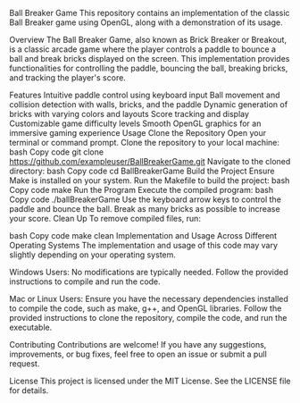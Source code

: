 Ball Breaker Game
This repository contains an implementation of the classic Ball Breaker game using OpenGL, along with a demonstration of its usage.

Overview
The Ball Breaker Game, also known as Brick Breaker or Breakout, is a classic arcade game where the player controls a paddle to bounce a ball and break bricks displayed on the screen. This implementation provides functionalities for controlling the paddle, bouncing the ball, breaking bricks, and tracking the player's score.

Features
Intuitive paddle control using keyboard input
Ball movement and collision detection with walls, bricks, and the paddle
Dynamic generation of bricks with varying colors and layouts
Score tracking and display
Customizable game difficulty levels
Smooth OpenGL graphics for an immersive gaming experience
Usage
Clone the Repository
Open your terminal or command prompt.
Clone the repository to your local machine:
bash
Copy code
git clone https://github.com/exampleuser/BallBreakerGame.git
Navigate to the cloned directory:
bash
Copy code
cd BallBreakerGame
Build the Project
Ensure Make is installed on your system.
Run the Makefile to build the project:
bash
Copy code
make
Run the Program
Execute the compiled program:
bash
Copy code
./ballBreakerGame
Use the keyboard arrow keys to control the paddle and bounce the ball.
Break as many bricks as possible to increase your score.
Clean Up
To remove compiled files, run:

bash
Copy code
make clean
Implementation and Usage Across Different Operating Systems
The implementation and usage of this code may vary slightly depending on your operating system.

Windows Users: No modifications are typically needed. Follow the provided instructions to compile and run the code.

Mac or Linux Users: Ensure you have the necessary dependencies installed to compile the code, such as make, g++, and OpenGL libraries. Follow the provided instructions to clone the repository, compile the code, and run the executable.

Contributing
Contributions are welcome! If you have any suggestions, improvements, or bug fixes, feel free to open an issue or submit a pull request.

License
This project is licensed under the MIT License. See the LICENSE file for details.
